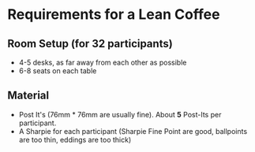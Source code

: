 # Requirements for a Lean Coffee

## Room Setup (for 32 participants)

- 4-5 desks, as far away from each other as possible
- 6-8 seats on each table

## Material

- Post It's (76mm * 76mm are usually fine). About **5** Post-Its per participant.
- A Sharpie for each participant (Sharpie Fine Point are good, ballpoints are too thin, eddings are too thick)
